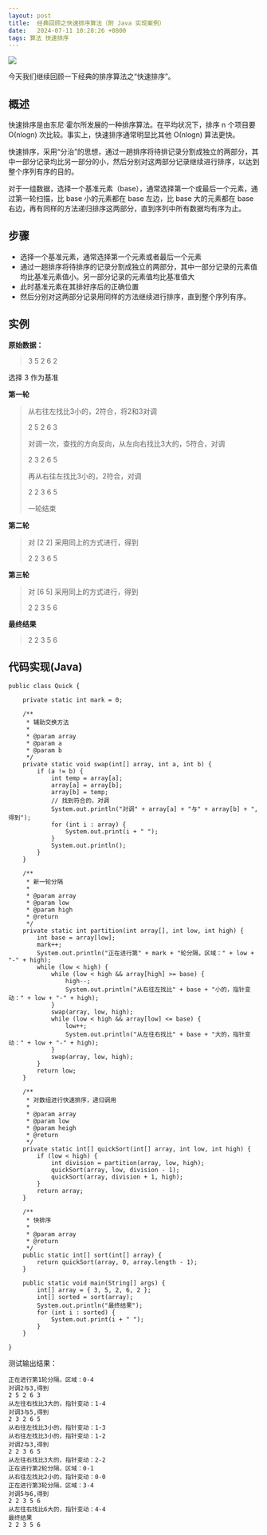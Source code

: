 ```yaml
---
layout: post
title:  经典回顾之快速排序算法（附 Java 实现案例）
date:   2024-07-11 10:28:26 +0800
tags: 算法 快速排序
---
```


![](https://bytesops.oss-cn-hangzhou.aliyuncs.com/picgo/41611d91-a9de-49a2-af9d-1a157477064a.png)

今天我们继续回顾一下经典的排序算法之“快速排序”。

## 概述

快速排序是由东尼·霍尔所发展的一种排序算法。在平均状况下，排序 n 个项目要 Ο(nlogn) 次比较。事实上，快速排序通常明显比其他 Ο(nlogn) 算法更快。

快速排序，采用“分治”的思想，通过一趟排序将待排记录分割成独立的两部分，其中一部分记录均比另一部分的小，然后分别对这两部分记录继续进行排序，以达到整个序列有序的目的。

对于一组数据，选择一个基准元素（base），通常选择第一个或最后一个元素，通过第一轮扫描，比 base 小的元素都在 base 左边，比 base 大的元素都在 base 右边，再有同样的方法递归排序这两部分，直到序列中所有数据均有序为止。


## 步骤

- 选择一个基准元素，通常选择第一个元素或者最后一个元素
- 通过一趟排序将待排序的记录分割成独立的两部分，其中一部分记录的元素值均比基准元素值小。另一部分记录的元素值均比基准值大
- 此时基准元素在其排好序后的正确位置
- 然后分别对这两部分记录用同样的方法继续进行排序，直到整个序列有序。

## 实例

**原始数据：**

> 3 5 2 6 2

选择 3 作为基准

**第一轮**

> 从右往左找比3小的，2符合，将2和3对调  
>
> 2 5 2 6 3  
>
> 对调一次，查找的方向反向，从左向右找比3大的，5符合，对调
>
> 2 3 2 6 5  
>
> 再从右往左找比3小的，2符合，对调  
>
> 2 2 3 6 5  
>
> 一轮结束

**第二轮**

> 对 [2 2] 采用同上的方式进行，得到
>
> 2 2 3 6 5

**第三轮**

> 对 [6 5] 采用同上的方式进行，得到
>
> 2 2 3 5 6

**最终结果**

> 2 2 3 5 6

## 代码实现(Java)

```
public class Quick {

    private static int mark = 0;

    /**
     * 辅助交换方法
     * 
     * @param array
     * @param a
     * @param b
     */
    private static void swap(int[] array, int a, int b) {
        if (a != b) {
            int temp = array[a];
            array[a] = array[b];
            array[b] = temp;
            // 找到符合的，对调
            System.out.println("对调" + array[a] + "与" + array[b] + ",得到");
            for (int i : array) {
                System.out.print(i + " ");
            }
            System.out.println();
        }
    }

    /**
     * 新一轮分隔
     * 
     * @param array
     * @param low
     * @param high
     * @return
     */
    private static int partition(int array[], int low, int high) {
        int base = array[low];
        mark++;
        System.out.println("正在进行第" + mark + "轮分隔，区域：" + low + "-" + high);
        while (low < high) {
            while (low < high && array[high] >= base) {
                high--;
                System.out.println("从右往左找比" + base + "小的，指针变动：" + low + "-" + high);
            }
            swap(array, low, high);
            while (low < high && array[low] <= base) {
                low++;
                System.out.println("从左往右找比" + base + "大的，指针变动：" + low + "-" + high);
            }
            swap(array, low, high);
        }
        return low;
    }

    /**
     * 对数组进行快速排序，递归调用
     * 
     * @param array
     * @param low
     * @param heigh
     * @return
     */
    private static int[] quickSort(int[] array, int low, int high) {
        if (low < high) {
            int division = partition(array, low, high);
            quickSort(array, low, division - 1);
            quickSort(array, division + 1, high);
        }
        return array;
    }

    /**
     * 快排序
     * 
     * @param array
     * @return
     */
    public static int[] sort(int[] array) {
        return quickSort(array, 0, array.length - 1);
    }

    public static void main(String[] args) {
        int[] array = { 3, 5, 2, 6, 2 };
        int[] sorted = sort(array);
        System.out.println("最终结果");
        for (int i : sorted) {
            System.out.print(i + " ");
        }
    }

}
```

测试输出结果：

```
正在进行第1轮分隔，区域：0-4
对调2与3,得到
2 5 2 6 3 
从左往右找比3大的，指针变动：1-4
对调3与5,得到
2 3 2 6 5 
从右往左找比3小的，指针变动：1-3
从右往左找比3小的，指针变动：1-2
对调2与3,得到
2 2 3 6 5 
从左往右找比3大的，指针变动：2-2
正在进行第2轮分隔，区域：0-1
从右往左找比2小的，指针变动：0-0
正在进行第3轮分隔，区域：3-4
对调5与6,得到
2 2 3 5 6 
从左往右找比6大的，指针变动：4-4
最终结果
2 2 3 5 6 
```